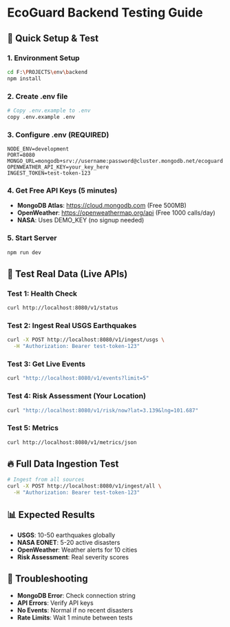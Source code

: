 # EcoGuard Backend Testing Guide

## 🚀 Quick Setup & Test

### 1. Environment Setup
```bash
cd F:\PROJECTS\env\backend
npm install
```

### 2. Create .env file
```bash
# Copy .env.example to .env
copy .env.example .env
```

### 3. Configure .env (REQUIRED)
```env
NODE_ENV=development
PORT=8080
MONGO_URL=mongodb+srv://username:password@cluster.mongodb.net/ecoguard
OPENWEATHER_API_KEY=your_key_here
INGEST_TOKEN=test-token-123
```

### 4. Get Free API Keys (5 minutes)
- **MongoDB Atlas**: https://cloud.mongodb.com (Free 500MB)
- **OpenWeather**: https://openweathermap.org/api (Free 1000 calls/day)
- **NASA**: Uses DEMO_KEY (no signup needed)

### 5. Start Server
```bash
npm run dev
```

## 🧪 Test Real Data (Live APIs)

### Test 1: Health Check
```bash
curl http://localhost:8080/v1/status
```

### Test 2: Ingest Real USGS Earthquakes
```bash
curl -X POST http://localhost:8080/v1/ingest/usgs \
  -H "Authorization: Bearer test-token-123"
```

### Test 3: Get Live Events
```bash
curl "http://localhost:8080/v1/events?limit=5"
```

### Test 4: Risk Assessment (Your Location)
```bash
curl "http://localhost:8080/v1/risk/now?lat=3.139&lng=101.687"
```

### Test 5: Metrics
```bash
curl http://localhost:8080/v1/metrics/json
```

## 🔥 Full Data Ingestion Test
```bash
# Ingest from all sources
curl -X POST http://localhost:8080/v1/ingest/all \
  -H "Authorization: Bearer test-token-123"
```

## 📊 Expected Results
- **USGS**: 10-50 earthquakes globally
- **NASA EONET**: 5-20 active disasters
- **OpenWeather**: Weather alerts for 10 cities
- **Risk Assessment**: Real severity scores

## 🐛 Troubleshooting
- **MongoDB Error**: Check connection string
- **API Errors**: Verify API keys
- **No Events**: Normal if no recent disasters
- **Rate Limits**: Wait 1 minute between tests